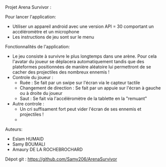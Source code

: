 Projet Arena Survivor :

Pour lancer l'application: 
- Utiliser un appareil android avec une version API = 30 comportant un accéléromètre et un microphone
- Les instructions de jeu sont sur le menu 

Fonctionnalités de l'application:
- Le jeu consiste à survivre le plus longtemps dans une arène. Pour cela l'avatar du joueur se déplacera automatiquement
tandis que des plateformes positionnées de manière aléatoire lui permettront de se cacher des projectiles des nombreux ennemis !
- Controle du joueur :
  - Ruée : Se fait par un swipe sur l'écran via le capteur tactile
  - Changement de direction : Se fait par un appuie sur l'écran à gauche ou à droite du joueur
  - Saut : Se fait via l'accéléromètre de la tablette en la "remuant"
- Autre controle :
  - Un cri suffisament fort peut vider l'écran de ses ennemis et projectiles ! 
  - 
Auteurs:
- Eslam HUMAID 
- Samy BOUMALI
- Amaury DE LA ROCHEBROCHARD

Dépot git : https://github.com/Samy206/ArenaSurvivor

